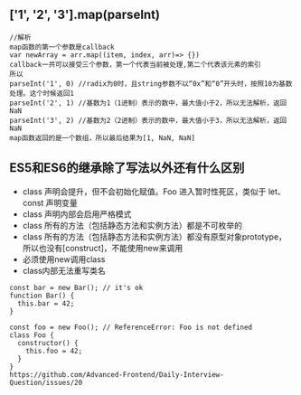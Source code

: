 ## ['1', '2', '3'].map(parseInt)
```
//解析
map函数的第一个参数是callback
var newArray = arr.map((item, index, arr)=> {})
callback一共可以接受三个参数，第一个代表当前被处理,第二个代表该元素的索引
所以
parseInt('1', 0) //radix为0时，且string参数不以“0x”和“0”开头时，按照10为基数处理。这个时候返回1
parseInt('2', 1) //基数为1（1进制）表示的数中，最大值小于2，所以无法解析，返回NaN
parseInt('3', 2) //基数为2（2进制）表示的数中，最大值小于3，所以无法解析，返回NaN
map函数返回的是一个数组，所以最后结果为[1, NaN, NaN]
```

## ES5和ES6的继承除了写法以外还有什么区别
* class 声明会提升，但不会初始化赋值。Foo 进入暂时性死区，类似于 let、const 声明变量
* class 声明内部会启用严格模式
* class 所有的方法（包括静态方法和实例方法）都是不可枚举的
* class 所有的方法（包括静态方法和实例方法）都没有原型对象prototype，所以也没有[construct]，不能使用new来调用
* 必须使用new调用class
* class内部无法重写类名
```
const bar = new Bar(); // it's ok
function Bar() {
  this.bar = 42;
}

const foo = new Foo(); // ReferenceError: Foo is not defined
class Foo {
  constructor() {
    this.foo = 42;
  }
}
https://github.com/Advanced-Frontend/Daily-Interview-Question/issues/20
```


